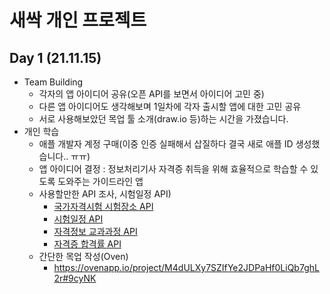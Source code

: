# 새싹 개인 프로젝트
## Day 1 (21.11.15)
- Team Building
  - 각자의 앱 아이디어 공유(오픈 API를 보면서 아이디어 고민 중)
  - 다른 앱 아이디어도 생각해보며 1일차에 각자 출시할 앱에 대한 고민 공유
  - 서로 사용해보았던 목업 툴 소개(draw.io 등)하는 시간을 가졌습니다.
- 개인 학습
  - 애플 개발자 계정 구매(이중 인증 실패해서 삽질하다 결국 새로 애플 ID 생성했습니다.. ㅠㅠ)
  - 앱 아이디어 결정 : 정보처리기사 자격증 취득을 위해 효율적으로 학습할 수 있도록 도와주는 가이드라인 앱
  - 사용할만한 API 조사, 시험일정 API)
    - <a href="https://www.data.go.kr/data/15068172/openapi.do">국가자격시험 시험장소 API</a>
    - <a href="https://www.data.go.kr/data/15003027/openapi.do">시험일정 API</a>
    - <a href="https://www.data.go.kr/data/15064717/openapi.do">자격정보 교과과정 API</a>
    - <a href="https://www.data.go.kr/data/15025329/openapi.do">자격증 합격률 API</a>
  - 간단한 목업 작성(Oven)
    - https://ovenapp.io/project/M4dULXy7SZIfYe2JDPaHf0LiQb7ghL2r#9cyNK
